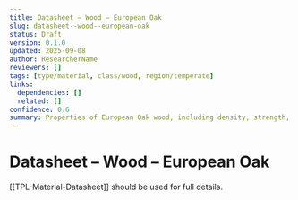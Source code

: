 ```yaml
---
title: Datasheet – Wood – European Oak
slug: datasheet--wood--european-oak
status: Draft
version: 0.1.0
updated: 2025-09-08
author: ResearcherName
reviewers: []
tags: [type/material, class/wood, region/temperate]
links:
  dependencies: []
  related: []
confidence: 0.6
summary: Properties of European Oak wood, including density, strength, and environmental response.
---
```


# Datasheet – Wood – European Oak
[[TPL-Material-Datasheet]] should be used for full details.
